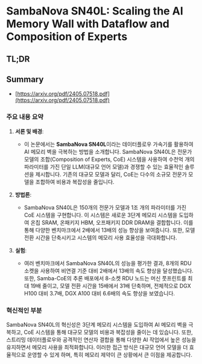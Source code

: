 # SambaNova SN40L: Scaling the AI Memory Wall with Dataflow and Composition of Experts
## TL;DR
## Summary
- [https://arxiv.org/pdf/2405.07518.pdf](https://arxiv.org/pdf/2405.07518.pdf)

### 주요 내용 요약

1. **서론 및 배경**:
   - 이 논문에서는 **SambaNova SN40L**이라는 데이터플로우 가속기를 활용하여 AI 메모리 벽을 극복하는 방법을 소개합니다. SambaNova SN40L은 전문가 모델의 조합(Composition of Experts, CoE) 시스템을 사용하여 수천억 개의 파라미터를 가진 단일 LLM(대규모 언어 모델)과 경쟁할 수 있는 효율적인 솔루션을 제시합니다. 기존의 대규모 모델과 달리, CoE는 다수의 소규모 전문가 모델을 조합하여 비용과 복잡성을 줄입니다.

2. **방법론**:
   - SambaNova SN40L은 150개의 전문가 모델과 1조 개의 파라미터를 가진 CoE 시스템을 구현합니다. 이 시스템은 새로운 3단계 메모리 시스템을 도입하여 온칩 SRAM, 온패키지 HBM, 오프패키지 DDR DRAM을 결합합니다. 이를 통해 다양한 벤치마크에서 2배에서 13배의 성능 향상을 보여줍니다. 또한, 모델 전환 시간을 단축시키고 시스템의 메모리 사용 효율성을 극대화합니다.

3. **실험**:
   - 여러 벤치마크에서 SambaNova SN40L의 성능을 평가한 결과, 8개의 RDU 소켓을 사용하여 비연결 기준 대비 2배에서 13배의 속도 향상을 달성했습니다. 또한, Samba-CoE의 추론 배포에서 8-소켓 RDU 노드는 머신 풋프린트를 최대 19배 줄이고, 모델 전환 시간을 15배에서 31배 단축하며, 전체적으로 DGX H100 대비 3.7배, DGX A100 대비 6.6배의 속도 향상을 보였습니다.

### 혁신적인 부분
SambaNova SN40L의 혁신성은 3단계 메모리 시스템을 도입하여 AI 메모리 벽을 극복하고, CoE 시스템을 통해 대규모 모델의 비용과 복잡성을 줄이는 데 있습니다. 또한, 스트리밍 데이터플로우와 공격적인 연산자 결합을 통해 다양한 AI 작업에서 높은 성능을 유지하면서 메모리 사용을 최적화합니다. 이러한 접근 방식은 대규모 언어 모델을 더 효율적으로 운영할 수 있게 하며, 특히 메모리 제약이 큰 상황에서 큰 이점을 제공합니다.